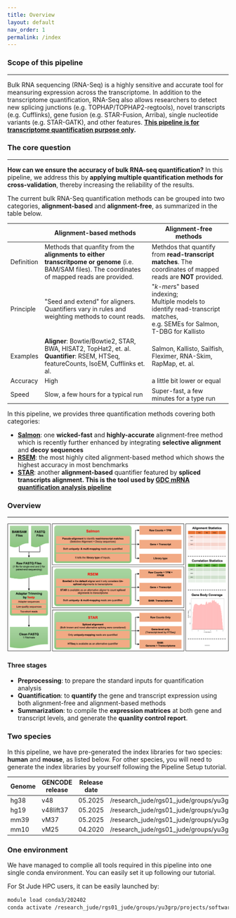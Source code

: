 ```yaml
---
title: Overview
layout: default
nav_order: 1
permalink: /index
---
```


### Scope of this pipeline

---

Bulk RNA sequencing (RNA-Seq) is a highly sensitive and accurate tool for meansuring expression across the transcriptome. In addition to the transcriptome quantification, RNA-Seq also allows researchers to detect new splicing junctions (e.g. TOPHAP/TOPHAP2-regtools), novel transcripts (e.g. Cufflinks), gene fusion (e.g. STAR-Fusion, Arriba), single nucleotide variants (e.g. STAR-GATK), and other features. **<u>This pipeline is for transcriptome quantification purpose only</u>.**

### The core question

---

**How can we ensure the accuracy of bulk RNA-seq quantification?** In this pipeline, we address this by **applying multiple quantification methods for cross-validation**, thereby increasing the reliability of the results.

The current bulk RNA-Seq quantification methods can be grouped into two categories, **alignment-based** and **alignment-free**, as summarized in the table below. 

|            | Alignment-based methods                                      | Alignment-free methods                                       |
| ---------- | ------------------------------------------------------------ | ------------------------------------------------------------ |
| Definition | Methods that quanfity from the **alignments to either transcritpome or genome** (i.e. BAM/SAM files). The coordinates of mapped reads are provided. | Methdos that quantify from **read-transcript matches**. The coordinates of mapped reads are **NOT** provided. |
| Principle  | "Seed and extend" for aligners.<br />Quantifiers vary in rules and weighting methods to count reads. | "*k-mer*s" based indexing;<br />Multiple models to identify read-transcript matches,<br /> e.g. SEMEs for  Salmon, T-DBG for Kallisto |
| Examples   | **Aligner**: Bowtie/Bowtie2, STAR, BWA, HISAT2, TopHat2, et. al.<br />**Quantifier**: RSEM, HTSeq, featureCounts, IsoEM, Cufflinks et. al. | Salmon, Kallisto, Sailfish, Fleximer, RNA-Skim, RapMap, et. al. |
| Accuracy   | High                                                         | a little bit lower or equal                                  |
| Speed      | Slow, a few hours for a typical run                          | Super-fast, a few minutes for a type run                     |

In this pipeline, we provides three quantification methods covering both categories:

- [**Salmon**](https://salmon.readthedocs.io/en/latest/salmon.html): one **wicked-fast** and **highly-accurate** alignment-free method which is recently further enhanced by integrating **selective alignment** and **decoy sequences**
- [**RSEM**](https://github.com/bli25/RSEM_tutorial): the most highly cited alignment-based method which shows the highest accuracy in most benchmarks
- [**STAR**](https://github.com/alexdobin/STAR/blob/master/doc/STARmanual.pdf): another **alignment-based** quantifier featured by **spliced transcripts alignment. This is the tool used by [GDC mRNA quantification analysis pipeline](https://docs.gdc.cancer.gov/Data/Bioinformatics_Pipelines/Expression_mRNA_Pipeline)**

### Overview

---

![Picture](docs/figures/overview.png)

#### Three stages

- **Preprocessing**: to prepare the standard inputs for quantification analysis
- **Quantification**: to **quantify** the gene and transcript expression using both alignment-free and alignment-based methods
- **Summarization**: to compile the **expression matrices** at both gene and transcript levels, and generate the **quanlity control report**.

### Two species

In this pipeline, we have pre-generated the index libraries for two species: **human** and **mouse**, as listed below. For other species, you will need to generate the index libraries by yourself following the Pipeline Setup tutorial.

| Genome | GENCODE release | Release date | Path                                                         |
| ------ | --------------- | ------------ | ------------------------------------------------------------ |
| hg38   | v48             | 05.2025      | /research_jude/rgs01_jude/groups/yu3grp/projects/software_JY/yu3grp/yulab_databases/references/hg38/gencode.release48 |
| hg19   | v48lift37       | 05.2025      | /research_jude/rgs01_jude/groups/yu3grp/projects/software_JY/yu3grp/yulab_databases/references/hg19/gencode.release48 |
| mm39   | vM37            | 05.2025      | /research_jude/rgs01_jude/groups/yu3grp/projects/software_JY/yu3grp/yulab_databases/references/mm39/gencode.releaseM37 |
| mm10   | vM25            | 04.2020      | /research_jude/rgs01_jude/groups/yu3grp/projects/software_JY/yu3grp/yulab_databases/references/mm10/gencode.releaseM25 |

### One environment 

We have managed to complie all tools required in this pipeline into one single conda environment. You can easily set it up following our tutorial.

For St Jude HPC users, it can be easily launched by:

```bash
module load conda3/202402
conda activate /research_jude/rgs01_jude/groups/yu3grp/projects/software_JY/yu3grp/conda_env/bulkRNAseq_2025
```